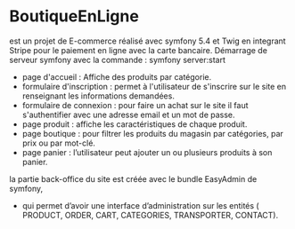 # BoutiqueEnLigne
est un projet de E-commerce réalisé avec symfony 5.4 et Twig en integrant Stripe pour le paiement en ligne avec la carte bancaire. 
Démarrage de serveur symfony avec la commande : symfony server:start

- page d'accueil : Affiche des produits par catégorie.
- formulaire d'inscription : permet à l'utilisateur de s'inscrire sur le site en renseignant les informations demandées.
- formulaire de connexion : pour faire un achat  sur le site il faut s'authentifier avec une adresse email et un mot de passe.  
- page produit : affiche les caractéristiques de chaque produit.
- page boutique : pour filtrer les produits du magasin  par catégories, par prix ou par mot-clé.
- page panier : l’utilisateur peut ajouter un ou plusieurs produits à son panier.

 la partie back-office du site  est créée avec le bundle EasyAdmin de symfony,   
- qui permet d’avoir une interface d’administration sur les entités ( PRODUCT, ORDER, CART, CATEGORIES, TRANSPORTER, CONTACT).
